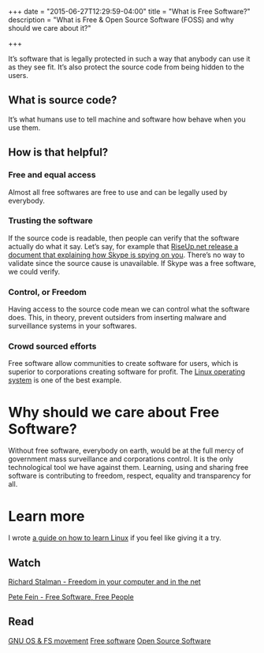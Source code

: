 +++
date = "2015-06-27T12:29:59-04:00"
title = "What is Free Software?"
description = "What is Free & Open Source Software (FOSS) and why should we care about it?"

+++

It’s software that is legally protected in such a way that anybody can use it as they see fit. It’s also protect the source code from being hidden to the users.

## What is source code?

It’s what humans use to tell machine and software how behave when you use them.

## How is that helpful?

### Free and equal access

Almost all free softwares are free to use and can be legally used by everybody.

### Trusting the software

If the source code is readable, then people can verify that the software actually do what it say. Let’s say, for example that [RiseUp.net release a document that explaining how Skype is spying on you](https://we.riseup.net/riseuphelp+en/skype). There’s no way to validate since the source cause is unavailable. If Skype was a free software, we could verify.

### Control, or Freedom

Having access to the source code mean we can control what the software does. This, in theory, prevent outsiders from inserting malware and surveillance systems in your softwares.

### Crowd sourced efforts

Free software allow communities to create software for users, which is superior to corporations creating software for profit. The [Linux operating system](https://en.wikipedia.org/wiki/Linux) is one of the best example.

# Why should we care about Free Software?

Without free software, everybody on earth, would be at the full mercy of government mass surveillance and corporations control. It is the only technological tool we have against them. Learning, using and sharing free software is contributing to freedom, respect, equality and transparency for all.

# Learn more

I wrote [a guide on how to learn Linux](/learn-linux) if you feel like giving it a try.

## Watch

[Richard Stalman - Freedom in your computer and in the net](https://media.ccc.de/browse/congress/2014/31c3_-_6123_-_en_-_saal_1_-_201412291130_-_freedom_in_your_computer_and_in_the_net_-_richard_stallman.html#video)

[Pete Fein - Free Software, Free People](https://www.youtube.com/watch?v=A3dimvwrnO8)

## Read

[GNU OS & FS movement](https://www.gnu.org/) [Free software](https://en.wikipedia.org/wiki/Free_software) [Open Source Software](https://en.wikipedia.org/wiki/Open-source_software)
